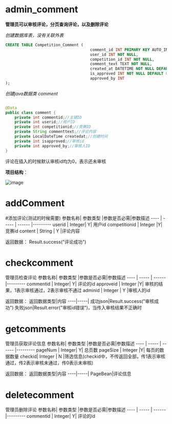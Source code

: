 # admin_comment
**管理员可以审核评论，分页查询评论，以及删除评论**


*创建数据库表，没有关联外表*
```SQL
CREATE TABLE Competition_Comment (
                                     comment_id INT PRIMARY KEY AUTO_INCREMENT,      -- 自增ID，主键
                                     user_id INT NOT NULL,                           -- 用户ID，外键，不能为空
                                     competition_id INT NOT NULL,                    -- 竞赛ID，外键，不能为空
                                     comment_text TEXT NOT NULL,                     -- 评论内容，不能为空
                                     created_at DATETIME NOT NULL DEFAULT CURRENT_TIMESTAMP,  -- 创建时间，默认为当前时间
                                     is_approved INT NOT NULL DEFAULT 0,         -- 是否审核，默认0（未审核），不能为空
                                     approved_by INT                            -- 审核人ID，可为空
);
```

*创建java数据类 comment*


```java

@Data
public class comment {
    private int commentid;//主键ID
    private int userid;//用户ID
    private int competitionid;//竞赛ID
    private String commenttext;//评论内容
    private LocalDateTime createdat;//创建时间
    private int isapproved;//审核id
    private int approved_by;//审核人ID
}
``` 
评论在插入的时候默认审核id均为0，表示还未审核

**项目结构**：


![image](https://github.com/user-attachments/assets/63021e77-e32d-4ad0-91d1-dad37f999f25)



# addComment
#添加评论(测试的时候需要)
参数名称| 参数类型 |参数是否必需|参数描述
 ---- | ----- | ------  |---------
userid  | Integer| Y| 用户id
competitionid | Integer |Y| 竞赛id
content | String | Y |评论内容

返回数据：
Result.success("评论成功")


# checkcomment
管理员检查评论
参数名称| 参数类型 |参数是否必需|参数描述
 ---- | ----- | ------  |---------
commentid  | Integer| Y| 评论的id
approveid | Integer |Y| 审核的结果，1表示审核通过，2表示审核不通过
adminid | Integer | Y |审核人的id

返回数据：
返回数据类型|内容
----|-----|
成功json|Result.success("审核成功")
失败json|Result.error("审核id错误")，当传入审核结果不正确时

# getcomments
管理员获取评论信息
参数名称| 参数类型 |参数是否必需|参数描述
 ---- | ----- | ------  |---------
pageNum | Integer| Y| 总页数
pageSize | Integer |Y| 每页的数据数量
checkid| Integer | N |筛选信息(checkid中，不传返回全部，传1表示审核通过，传2表示审核未通过，传0表示未审核)

返回数据：
返回数据类型|内容
----|-----|
PageBean<comment>|评论信息



# deletecomment
管理员删除评论
参数名称| 参数类型 |参数是否必需|参数描述
 ---- | ----- | ------  |---------
commentid  | Integer| Y| 评论的id
